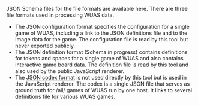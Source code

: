 
JSON Schema files for the file formats are available here. There are
three file formats used in processing WUAS data.

* The JSON configuration format specifies the configuration for a
  single game of WUAS, including a link to the JSON definitions file
  and to the image data for the game. The configuration file is read
  by this tool but never exported publicly.
* The JSON definition format (Schema in progress) contains definitions
  for tokens and spaces for a single game of WUAS and also contains
  interactive game board data. The definition file is read by this
  tool and also used by the public JavaScript renderer.
* The [JSON codex format](codex-schema.json) is not used directly by
  this tool but is used in the JavaScript renderer. The codex is a
  single JSON file that serves as ground truth for /all/ games of WUAS
  run by one host. It links to several definitions file for various
  WUAS games.

